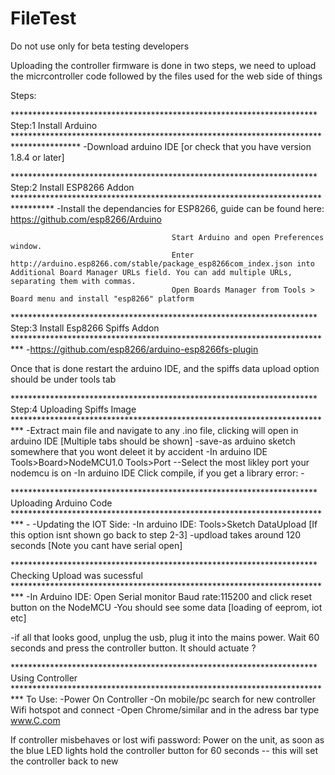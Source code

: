 # FileTest
Do not use only for beta testing developers


Uploading the controller firmware is done in two steps, we need to upload the micrcontroller code followed by the files used for the web side of things



Steps:


********************************************************************** Step:1  Install Arduino ***************************************************************************************
-Download arduino IDE [or check that you have version 1.8.4 or later]


********************************************************************** Step:2 Install ESP8266 Addon *********************************************************************************
-Install the dependancies for ESP8266, guide can be found here: https://github.com/esp8266/Arduino
                        
                                        Start Arduino and open Preferences window.
                                        Enter http://arduino.esp8266.com/stable/package_esp8266com_index.json into Additional Board Manager URLs field. You can add multiple URLs, separating them with commas.
                                        Open Boards Manager from Tools > Board menu and install "esp8266" platform 

********************************************************************** Step:3 Install Esp8266 Spiffs Addon **************************************************************************
-https://github.com/esp8266/arduino-esp8266fs-plugin

Once that is done restart the arduino IDE, and the spiffs data upload option should be under tools tab

********************************************************************** Step:4 Uploading Spiffs Image **************************************************************************
-Extract main file and navigate to any .ino file, clicking will open in arduino IDE [Multiple tabs should be shown]
-save-as arduino sketch somewhere that you wont deleet it by accident
-In arduino IDE  Tools>Board>NodeMCU1.0   Tools>Port --Select the most likley port your nodemcu is on
-In arduino IDE Click compile, if you get a library error:
                              -
     
**********************************************************************Uploading Arduino Code **************************************************************************                          -
-Updating the IOT Side:
                           -In arduino IDE: Tools>Sketch DataUpload [If this option isnt shown go back to step 2-3] 
                            -updload takes around 120 seconds [Note you cant have serial open]

**********************************************************************Checking Upload was sucessful  **************************************************************************
-In Arduino IDE: Open Serial monitor Baud rate:115200  and click reset button on the NodeMCU
            -You should see some data [loading of eeprom, iot etc]

-if all that looks good, unplug the usb, plug it into the mains power. Wait 60 seconds and press the controller button. It should actuate ?


**********************************************************************Using Controller **************************************************************************
To Use: 
-Power On Controller
-On mobile/pc search for new controller Wifi hotspot and connect
-Open Chrome/similar and in the adress bar type  www.C.com 

If controller misbehaves or lost wifi password: Power on the unit, as soon as the blue LED lights hold the controller button for 60 seconds -- this will set the controller back to new
